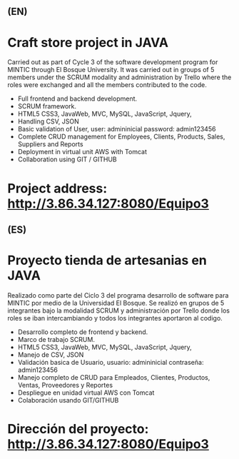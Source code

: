 ## (EN)

# Craft store project in JAVA

Carried out as part of Cycle 3 of the software development program for MINTIC through El Bosque University.
It was carried out in groups of 5 members under the SCRUM modality and administration by Trello where the roles were exchanged and all the members contributed to the code.

* Full frontend and backend development.
* SCRUM framework.
* HTML5 CSS3, JavaWeb, MVC, MySQL, JavaScript, Jquery,
* Handling CSV, JSON
* Basic validation of User, user: admininicial password: admin123456
* Complete CRUD management for Employees, Clients, Products, Sales, Suppliers and Reports
* Deployment in virtual unit AWS with Tomcat
* Collaboration using GIT / GITHUB

# Project address: http://3.86.34.127:8080/Equipo3


## (ES)

# Proyecto tienda de artesanias en JAVA

Realizado como parte del Ciclo 3 del programa desarrollo de software para MINTIC por medio de la Universidad El Bosque. 
Se realizó en grupos de 5 integrantes bajo la modalidad SCRUM y administración por Trello donde los roles se iban intercambiando y todos los integrantes aportaron al codigo.

* Desarrollo completo de frontend y backend. 
* Marco de trabajo SCRUM. 
* HTML5 CSS3, JavaWeb, MVC, MySQL, JavaScript, Jquery, 
* Manejo de CSV, JSON
* Validación basica de Usuario, usuario: admininicial contraseña: admin123456
* Manejo completo de CRUD para Empleados, Clientes, Productos, Ventas, Proveedores y Reportes
* Despliegue en unidad virtual AWS con Tomcat
* Colaboración usando GIT/GITHUB

# Dirección del proyecto: http://3.86.34.127:8080/Equipo3
